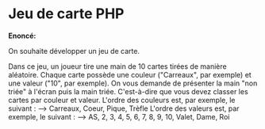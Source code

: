 # Jeu de carte PHP

**Enoncé:**

On souhaite développer un jeu de carte. 

Dans ce jeu, un joueur tire une main de 10 cartes tirées de manière aléatoire.
Chaque carte possède une couleur ("Carreaux", par exemple) et une valeur ("10", par exemple).
On vous demande de présenter la main "non triée" à l'écran puis la main triée. C'est-à-dire que vous devez classer les cartes par couleur et valeur.
L'ordre des couleurs est, par exemple, le suivant :
 --> Carreaux, Coeur, Pique, Trèfle
L'ordre des valeurs est, par exemple, le suivant :
 --> AS, 2, 3, 4, 5, 6, 7, 8, 9, 10, Valet, Dame, Roi

